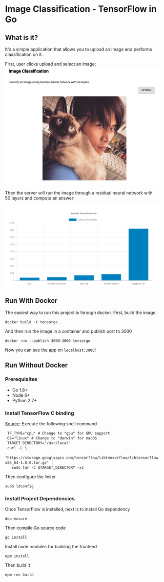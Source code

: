 # Image Classification - TensorFlow in Go
## What is it?
It's a simple application that allows you to upload an image and performs classification on it.

First, user clicks upload and select an image:
![demo-1](./assets/demo-1.png)

Then the server will run the image through a residual neural network with 50 layers and compute an
answer:

![demo-2](./assets/demo-2.png)

## Run With Docker
The easiest way to run this project is through docker. First, build the image.

    docker build -t tensorgo .

And then run the image in a container and publish port to 3000

    docker run --publish 3000:3000 tensorgo

Now you can see the app on `localhost:3000`!

## Run Without Docker
### Prerequisites
* Go 1.8+
* Node 6+
* Python 2.7+

### Install TensorFlow C binding
[Source](https://www.tensorflow.org/install/install_c): Execute the following shell command
```
 TF_TYPE="cpu" # Change to "gpu" for GPU support
 OS="linux" # Change to "darwin" for macOS
 TARGET_DIRECTORY="/usr/local"
 curl -L \
   "https://storage.googleapis.com/tensorflow/libtensorflow/libtensorflow-${TF_TYPE}-${OS}-x86_64-1.8.0.tar.gz" |
   sudo tar -C $TARGET_DIRECTORY -xz
```

Then configure the linker
```
sudo ldconfig
```

### Install Project Dependencies
Once TensorFlow is installed, next is to install Go dependency
```
dep ensure
```

Then compile Go source code
```
go install
```

Install node modules for building the frontend
```
npm install
```

Then build it
```
npm run build
```

